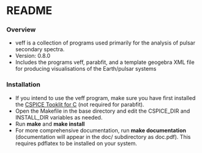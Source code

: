 # README #

### Overview ###

* veff is a collection of programs used primarily for the analysis of pulsar secondary spectra.
* Version: 0.8.0
* Includes the programs veff, parabfit, and a template geogebra XML file for producing visualisations of the Earth/pulsar systems

### Installation ###

* If you intend to use the veff program, make sure you have first installed the [CSPICE Tooklit for C](https://naif.jpl.nasa.gov/naif/toolkit_C.html) (not required for parabfit).
* Open the Makefile in the base directory and edit the CSPICE\_DIR and INSTALL\_DIR variables as needed.
* Run **make** and **make install**
* For more comprehensive documentation, run **make documentation** (documentation will appear in the doc/ subdirectory as doc.pdf). This requires pdflatex to be installed on your system.